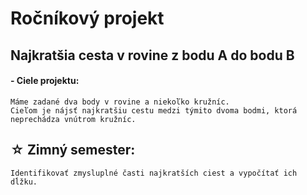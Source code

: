 # Ročníkový projekt
## Najkratšia cesta v rovine z bodu A do bodu B

#### - Ciele projektu: 
    Máme zadané dva body v rovine a niekoľko kružníc.
    Cieľom je nájsť najkratšiu cestu medzi týmito dvoma bodmi, ktorá neprechádza vnútrom kružníc.
## ☆ Zimný semester:
    Identifikovať zmysluplné časti najkratších ciest a vypočítať ich dĺžku.
